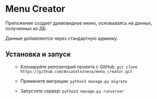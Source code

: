 <h1>Menu Creator</h1>
<p>Приложение создает древовидное меню, основываясь на данных, полученных из ДБ.</p>
<p>Данные добавляются через стандартную админку.</p>
<h2>Установка и запуск</h2>
<ol>

- Клонируйте репозиторий проекта с GitHub: `git clone https://github.com/AniaSelezneva/menu_creator.git`

- Примените миграции: `python3 manage.py migrate`

- Запустите сервер: `python3 manage.py runserver`

</ol>

